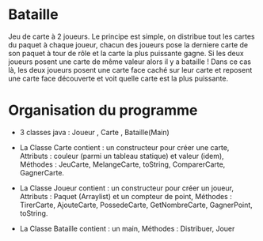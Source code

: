 # Bataille
Jeu de carte à 2 joueurs. Le principe est simple, on distribue tout les cartes du paquet à chaque joueur, chacun des joueurs pose la derniere carte de son paquet à tour de rôle et la carte la plus puissante gagne. Si les deux joueurs posent une carte de même valeur alors il y a bataille ! Dans ce cas là, les deux joueurs posent une carte face caché sur leur carte et reposent une carte face découverte et voit quelle carte est la plus puissante. 

# Organisation du programme

- 3 classes java : Joueur , Carte , Bataille(Main)

- La Classe Carte contient : un	constructeur	pour	créer	une	carte, Attributs	:	couleur	(parmi	un	tableau	statique)	et	valeur	(idem), Méthodes : JeuCarte, MelangeCarte, toString, ComparerCarte, GagnerCarte.

- La Classe Joueur contient : un	constructeur	pour	créer	un joueur, Attributs	: Paquet (Arraylist) et un compteur de point, Méthodes : TirerCarte, AjouteCarte, PossedeCarte, GetNombreCarte, GagnerPoint, toString.

- La Classe Bataille contient : un main, Méthodes : Distribuer, Jouer
